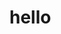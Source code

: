 <h1> hello </h1>
<title> GitHub First Task </tittle>
<a herf="www.gg277.com"> GG 227 </a>
<body>
This is my first practice on Git. Feeling Exxcited!
</body>
